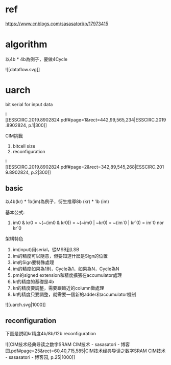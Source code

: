 # ref

https://www.cnblogs.com/sasasatori/p/17973415

# algorithm

以4b * 4b為例子，要做4Cycle

![[dataflow.svg]]

# uarch

bit serial for input data

![[ESSCIRC.2019.8902824.pdf#page=1&rect=442,99,565,234|ESSCIRC.2019.8902824, p.1|300]]

CIM挑戰
1. bitcell size
2. reconfiguration

![[ESSCIRC.2019.8902824.pdf#page=2&rect=342,89,545,268|ESSCIRC.2019.8902824, p.2|300]]

## basic

以4b(kr) \* 1b(im)為例子，衍生推導8b (kr) \* 1b (im)

基本公式:
1. im0 & kr0 = ~(~(im0 & kr0)) = ~(~im0 | ~kr0) = ~(im\`0 | kr\`0) = im\`0 nor kr\`0

架構特色
1. im(input)用serial，從MSB到LSB
2. im的精度可以隨意，但要知道什麽是Sign的位置
3. im的Sign要特殊處理
4. im的精度如果為1則，Cycle為1，如果為N，Cycle為N
5. pm的signed extension和精度擴張在accumulator處理
6. kr的精度的基礎是4b
7. kr的精度要調整，需要跟臨近的column做處理
8. kr的精度只要調整，就需要一個新的adder和accumulator機制

![[uarch.svg|1000]]

## reconfiguration

下圖是説明kr精度4b/8b/12b reconfiguration

![[CIM技术经典导读之数字SRAM CIM技术 - sasasatori - 博客园.pdf#page=25&rect=60,40,715,585|CIM技术经典导读之数字SRAM CIM技术 - sasasatori - 博客园, p.25|1000]]


